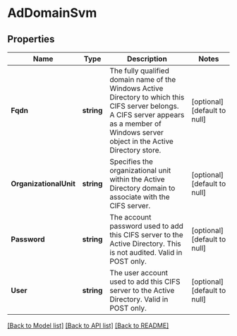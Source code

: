 # AdDomainSvm

## Properties
Name | Type | Description | Notes
------------ | ------------- | ------------- | -------------
**Fqdn** | **string** | The fully qualified domain name of the Windows Active Directory to which this CIFS server belongs. A CIFS server appears as a member of Windows server object in the Active Directory store.  | [optional] [default to null]
**OrganizationalUnit** | **string** | Specifies the organizational unit within the Active Directory domain to associate with the CIFS server.  | [optional] [default to null]
**Password** | **string** | The account password used to add this CIFS server to the Active Directory. This is not audited. Valid in POST only.  | [optional] [default to null]
**User** | **string** | The user account used to add this CIFS server to the Active Directory. Valid in POST only.  | [optional] [default to null]

[[Back to Model list]](../README.md#documentation-for-models) [[Back to API list]](../README.md#documentation-for-api-endpoints) [[Back to README]](../README.md)


